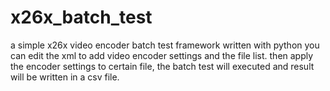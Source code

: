 # x26x_batch_test
a simple x26x video encoder batch test framework written with python
you can edit the xml to add video encoder settings and the file list.  then apply the encoder settings to certain file, the batch test will executed and result will be written in a csv file.
